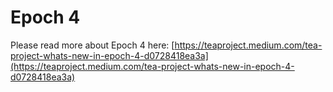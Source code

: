 # Epoch 4

Please read more about Epoch 4 here: [https://teaproject.medium.com/tea-project-whats-new-in-epoch-4-d0728418ea3a](https://teaproject.medium.com/tea-project-whats-new-in-epoch-4-d0728418ea3a)
